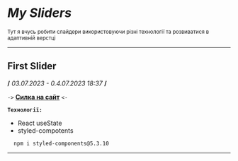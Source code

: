 # __*My Sliders*__
<small>Тут я вчусь робити слайдери використовуючи різні технології та розвиватися в адаптивній верстці</small>
___

## __First Slider__
**/** _03.07.2023 - 0.4.07.2023 18:37_ **/**

`->` [**Силка на сайт**](https://andrewhypster.github.io/My_Sliders/first/build/index.html) `<-`

**`Технології:`**
- React useState
- styled-compotents

```
  npm i styled-components@5.3.10
```
___
